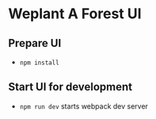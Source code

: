 # Weplant A Forest UI

## Prepare UI
* `npm install`

## Start UI for development
* `npm run dev` starts webpack dev server

